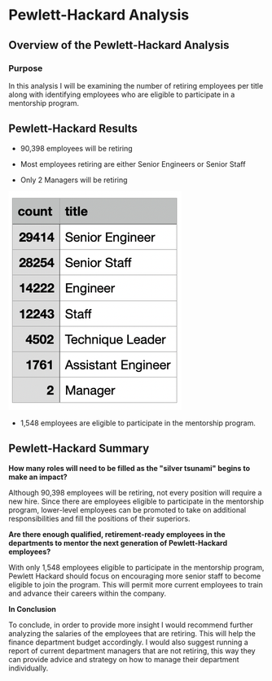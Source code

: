 # Pewlett-Hackard Analysis

## Overview of the Pewlett-Hackard Analysis

### Purpose

In this analysis I will be examining the number of retiring employees per title along with identifying employees who are eligible to participate in a mentorship program.

## Pewlett-Hackard Results

- 90,398 employees will be retiring

- Most employees retiring are either Senior Engineers or Senior Staff

- Only 2 Managers will be retiring

![This is an image](https://github.com/ddigioac/Pewlett-Hackard-Analysis/blob/6e630efbe4138eebb15b733fa7c3b1640ea0268d/IMAGE%201.png)

- 1,548 employees are eligible to participate in the mentorship program.

## Pewlett-Hackard Summary

**How many roles will need to be filled as the "silver tsunami" begins to make an impact?**

Although 90,398 employees will be retiring, not every position will require a new hire. Since there are employees eligible to participate in the mentorship program, lower-level employees can be promoted to take on additional responsibilities and fill the positions of their superiors. 

**Are there enough qualified, retirement-ready employees in the departments to mentor the next generation of Pewlett-Hackard employees?** 

With only 1,548 employees eligible to participate in the mentorship program, Pewlett Hackard should focus on encouraging more senior staff to become eligible to join the program. This will permit more current employees to train and advance their careers within the company.

**In Conclusion**

To conclude, in order to provide more insight I would recommend further analyzing the salaries of the employees that are retiring. This will help the finance department budget accordingly. I would also suggest running a report of current department managers that are not retiring, this way they can provide advice and strategy on how to manage their department individually. 
